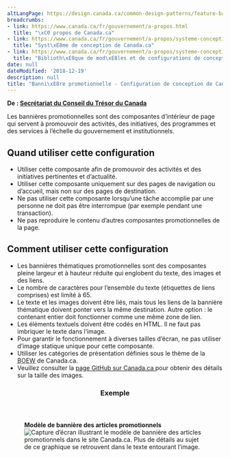 ```yaml
---
altLangPage: https://design.canada.ca/common-design-patterns/feature-banner.html
breadcrumbs:
- link: https://www.canada.ca/fr/gouvernement/a-propos.html
  title: "\xC0 propos de Canada.ca"
- link: https://www.canada.ca/fr/gouvernement/a-propos/systeme-conception.html
  title: "Syst\xE8me de conception de Canada.ca"
- link: https://www.canada.ca/fr/gouvernement/a-propos/systeme-conception/bibliotheque-modeles.html
  title: "Biblioth\xE8que de mod\xE8les et de configurations de conception"
date: null
dateModified: '2018-12-19'
description: null
title: "Banni\xE8re promotionnelle - Configuration de conception de Canada.ca"
---
```



<p class="gc-byline">
 <strong>
  De :
  <a href="https://www.canada.ca/fr/secretariat-conseil-tresor.html">
   Secrétariat du Conseil du Trésor du Canada
  </a>
 </strong>
</p>

<section>
 <p>
  Les bannières promotionnelles sont des composantes d’intérieur de page qui servent à promouvoir des activités, des initiatives, des programmes et des services à l’échelle du gouvernement et institutionnels.
 </p>
 <section>
  <h2>
   Quand utiliser cette configuration
  </h2>
  <ul>
   <li>
    Utiliser cette composante afin de promouvoir des activités et des initiatives pertinentes et d’actualité.
   </li>
   <li>
    Utiliser cette composante uniquement sur des pages de navigation ou d’accueil, mais non sur des pages de destination.
   </li>
   <li>
    Ne pas utiliser cette composante lorsqu’une tâche accomplie par une personne ne doit pas être interrompue (par exemple pendant une transaction).
   </li>
   <li>
    Ne pas reproduire le contenu d’autres composantes promotionnelles de la page.
   </li>
  </ul>
 </section>
 <section>
  <h2>
   Comment utiliser cette configuration
  </h2>
  <ul>
   <li>
    Les bannières thématiques promotionnelles sont des composantes pleine largeur et à hauteur réduite qui englobent du texte, des images et des liens.
   </li>
   <li>
    Le nombre de caractères pour l’ensemble du texte (étiquettes de liens comprises) est limité à 65.
   </li>
   <li>
    Le texte et les images doivent être liés, mais tous les liens de la bannière thématique doivent ponter vers la même destination. Autre option : le contenant entier doit fonctionner comme une même zone de lien.
   </li>
   <li>
    Les éléments textuels doivent être codés en HTML. Il ne faut pas imbriquer le texte dans l’image.
   </li>
   <li>
    Pour garantir le fonctionnement à diverses tailles d’écran, ne pas utiliser d’image statique unique pour cette composante.
   </li>
   <li>
    Utiliser les catégories de présentation définies sous le thème de la
    <abbr title="Boîte à outils de l’expérience Web">
     BOEW
    </abbr>
    de Canada.ca.
   </li>
   <li>
    Veuillez consulter la
    <a href="http://wet-boew.github.io/themes-dist/GCWeb/index-fr.html">
     page GitHub sur Canada.ca
    </a>
    pour obtenir des détails sur la taille des images.
   </li>
  </ul>
 </section>
 <section class="panel panel-primary">
  <header class="panel-heading">
   <h3 class="panel-title">
    Exemple
   </h3>
  </header>
  <div class="panel-body">
   <figure class="mrgn-bttm-sm">
    <figcaption class="text-center">
     <b>
      Modèle de bannière des articles promotionnels
     </b>
    </figcaption>
    <img alt="Capture d’écran illustrant le modèle de bannière des articles promotionnels dans le site Canada.ca. Plus de détails au sujet de ce graphique se retrouvent dans le texte entourant l’image." class="img-responsive center-block" src="https://www.canada.ca/content/dam/tbs-sct/images/government-communications/canada-content-style-guide/promotional-feature-banner-fra.jpg"/>
   </figure>
  </div>
 </section>
</section>




